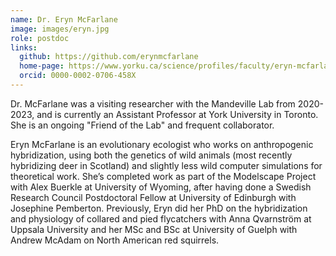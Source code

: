 ```yaml
---
name: Dr. Eryn McFarlane
image: images/eryn.jpg
role: postdoc
links:
  github: https://github.com/erynmcfarlane
  home-page: https://www.yorku.ca/science/profiles/faculty/eryn-mcfarlane/
  orcid: 0000-0002-0706-458X
---
```


Dr. McFarlane was a visiting researcher with the Mandeville Lab from 2020-2023, and is currently an Assistant Professor at York University in Toronto. She is an ongoing "Friend of the Lab" and frequent collaborator. 

Eryn McFarlane is an evolutionary ecologist who works on anthropogenic hybridization, using both the genetics of wild animals (most recently hybridizing deer in Scotland) and slightly less wild computer simulations for theoretical work. She’s completed work as part of the Modelscape Project with Alex Buerkle at University of Wyoming, after having done a Swedish Research Council Postdoctoral Fellow at University of Edinburgh with Josephine Pemberton. Previously, Eryn did her PhD on the hybridization and physiology of collared and pied flycatchers with Anna Qvarnström at Uppsala University and her MSc and BSc at University of Guelph with Andrew McAdam on North American red squirrels.
